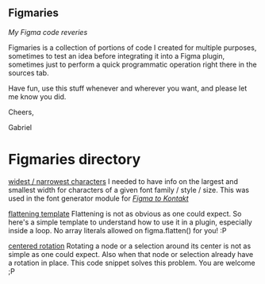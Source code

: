 ## Figmaries
_My Figma code reveries_

Figmaries is a collection of portions of code I created for multiple purposes,
sometimes to test an idea before integrating it into a Figma plugin, sometimes just
to perform a quick programmatic operation right there in the sources tab.

Have fun, use this stuff whenever and wherever you want, and please let me know you did.

Cheers, 

Gabriel

# Figmaries directory

[widest / narrowest characters](https://github.com/gabrieldib/figmaries/src/widest_narrowest_characters.js)
I needed to have info on the largest and smallest width for characters of a given font family / style / size. This was used in the font generator module for _[Figma to Kontakt](https://www.figma.com/community/plugin/1171114784600697919/figma-to-kontakt)_

[flattening template](https://github.com/gabrieldib/figmaries/src/flattening.js)
Flattening is not as obvious as one could expect. So here's a simple template to understand how to use it in a plugin, especially inside a loop. No array literals allowed on figma.flatten() for you! :P

[centered rotation](https://github.com/gabrieldib/figmaries/src/centered_rotation.js)
Rotating a node or a selection around its center is not as simple as one could expect.
Also when that node or selection already have a rotation in place. This code snippet solves
this problem. You are welcome ;P